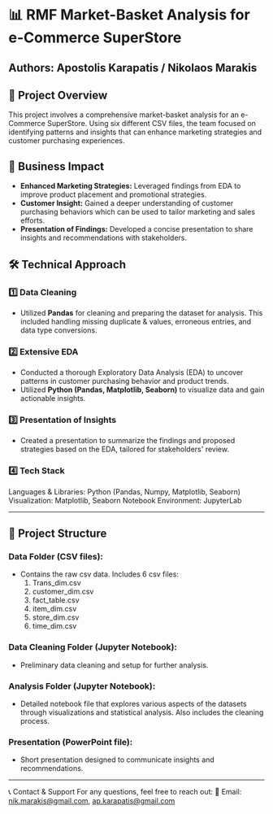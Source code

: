 # 📊 RMF Market-Basket Analysis for e-Commerce SuperStore

## Authors: Apostolis Karapatis / Nikolaos Marakis

## 📌 Project Overview  
This project involves a comprehensive market-basket analysis for an e-Commerce SuperStore. Using six different CSV files, the team focused on identifying patterns and insights that can enhance marketing strategies and customer purchasing experiences.

## 🎯 Business Impact  
- **Enhanced Marketing Strategies:** Leveraged findings from EDA to improve product placement and promotional strategies.
- **Customer Insight:** Gained a deeper understanding of customer purchasing behaviors which can be used to tailor marketing and sales efforts.
- **Presentation of Findings:** Developed a concise presentation to share insights and recommendations with stakeholders.

## 🛠️ Technical Approach  

### **1️⃣ Data Cleaning**  
- Utilized **Pandas** for cleaning and preparing the dataset for analysis. This included handling missing duplicate & values, erroneous entries, and data type conversions.

### **2️⃣ Extensive EDA**  
- Conducted a thorough Exploratory Data Analysis (EDA) to uncover patterns in customer purchasing behavior and product trends.
- Utilized **Python (Pandas, Matplotlib, Seaborn)** to visualize data and gain actionable insights.

### **3️⃣ Presentation of Insights**  
- Created a presentation to summarize the findings and proposed strategies based on the EDA, tailored for stakeholders' review.

### **4️⃣ Tech Stack**
Languages & Libraries: Python (Pandas, Numpy, Matplotlib, Seaborn)
Visualization: Matplotlib, Seaborn
Notebook Environment: JupyterLab

---

## 📂 Project Structure 

### Data Folder (CSV files):
- Contains the raw csv data. Includes 6 csv files:
    1. Trans_dim.csv
    2. customer_dim.csv
    3. fact_table.csv
    4. item_dim.csv
    5. store_dim.csv
    6. time_dim.csv
  
### Data Cleaning Folder (Jupyter Notebook):
- Preliminary data cleaning and setup for further analysis.

### Analysis Folder (Jupyter Notebook):
- Detailed notebook file that explores various aspects of the datasets through visualizations and statistical analysis. Also includes the cleaning process.

### Presentation (PowerPoint file):
- Short presentation designed to communicate insights and recommendations.

---

📞 Contact & Support
For any questions, feel free to reach out:
📧 Email: nik.marakis@gmail.com, ap.karapatis@gmail.com


